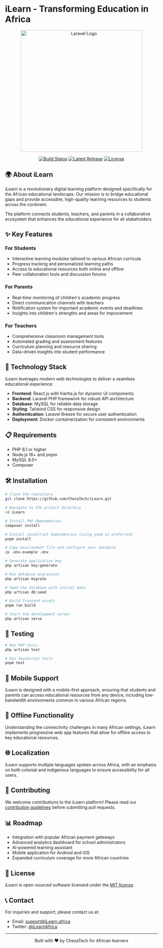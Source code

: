 # iLearn - Transforming Education in Africa

<p align="center">
  <img src="https://raw.githubusercontent.com/laravel/art/master/logo-lockup/5%20SVG/2%20CMYK/1%20Full%20Color/laravel-logolockup-cmyk-red.svg" width="400" alt="Laravel Logo">
</p>

<p align="center">
  <a href="https://github.com/ChezaTech/iLearn/actions"><img src="https://img.shields.io/github/workflow/status/ChezaTech/iLearn/CI" alt="Build Status"></a>
  <a href="https://github.com/ChezaTech/iLearn/releases"><img src="https://img.shields.io/github/v/release/ChezaTech/iLearn" alt="Latest Release"></a>
  <a href="https://opensource.org/licenses/MIT"><img src="https://img.shields.io/badge/License-MIT-blue.svg" alt="License"></a>
</p>

## 🌍 About iLearn

iLearn is a revolutionary digital learning platform designed specifically for the African educational landscape. Our mission is to bridge educational gaps and provide accessible, high-quality learning resources to students across the continent.

The platform connects students, teachers, and parents in a collaborative ecosystem that enhances the educational experience for all stakeholders.

## ✨ Key Features

### For Students

-   Interactive learning modules tailored to various African curricula
-   Progress tracking and personalized learning paths
-   Access to educational resources both online and offline
-   Peer collaboration tools and discussion forums

### For Parents

-   Real-time monitoring of children's academic progress
-   Direct communication channels with teachers
-   Notification system for important academic events and deadlines
-   Insights into children's strengths and areas for improvement

### For Teachers

-   Comprehensive classroom management tools
-   Automated grading and assessment features
-   Curriculum planning and resource sharing
-   Data-driven insights into student performance

## 🚀 Technology Stack

iLearn leverages modern web technologies to deliver a seamless educational experience:

-   **Frontend**: React.js with Inertia.js for dynamic UI components
-   **Backend**: Laravel PHP framework for robust API architecture
-   **Database**: MySQL for reliable data storage
-   **Styling**: Tailwind CSS for responsive design
-   **Authentication**: Laravel Breeze for secure user authentication
-   **Deployment**: Docker containerization for consistent environments

## 📋 Requirements

-   PHP 8.1 or higher
-   Node.js 16+ and pnpm
-   MySQL 8.0+
-   Composer

## 🛠️ Installation

```bash
# Clone the repository
git clone https://github.com/ChezaTech/iLearn.git

# Navigate to the project directory
cd iLearn

# Install PHP dependencies
composer install

# Install JavaScript dependencies (using pnpm as preferred)
pnpm install

# Copy environment file and configure your database
cp .env.example .env

# Generate application key
php artisan key:generate

# Run database migrations
php artisan migrate

# Seed the database with initial data
php artisan db:seed

# Build frontend assets
pnpm run build

# Start the development server
php artisan serve
```

## 🧪 Testing

```bash
# Run PHP tests
php artisan test

# Run JavaScript tests
pnpm test
```

## 📱 Mobile Support

iLearn is designed with a mobile-first approach, ensuring that students and parents can access educational resources from any device, including low-bandwidth environments common in various African regions.

## 🔄 Offline Functionality

Understanding the connectivity challenges in many African settings, iLearn implements progressive web app features that allow for offline access to key educational resources.

## 🌐 Localization

iLearn supports multiple languages spoken across Africa, with an emphasis on both colonial and indigenous languages to ensure accessibility for all users.

## 🤝 Contributing

We welcome contributions to the iLearn platform! Please read our [contribution guidelines](CONTRIBUTING.md) before submitting pull requests.

## 📊 Roadmap

-   Integration with popular African payment gateways
-   Advanced analytics dashboard for school administrators
-   AI-powered learning assistant
-   Mobile application for Android and iOS
-   Expanded curriculum coverage for more African countries

## 📄 License

iLearn is open-sourced software licensed under the [MIT license](https://opensource.org/licenses/MIT).

## 📞 Contact

For inquiries and support, please contact us at:

-   Email: support@iLearn.africa
-   Twitter: [@iLearnAfrica](https://twitter.com/iLearnAfrica)

---

<p align="center">Built with ❤️ by ChezaTech for African learners</p>
